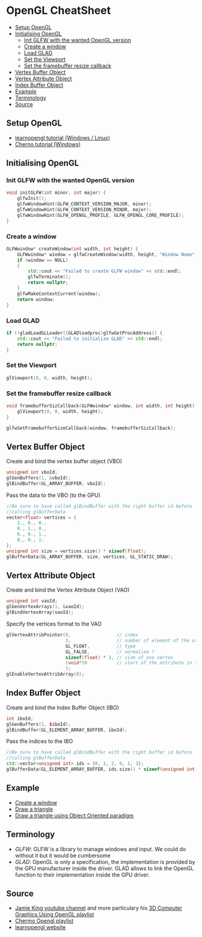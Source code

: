# OpenGL CheatSheet


* [Setup OpenGL](#setup-opengl)
* [Initialising OpenGL](#initialising-opengl)
  * [Init GLFW with the wanted OpenGL version](#init-glfw-with-the-wanted-opengl-version)
  * [Create a window](#create-a-window)
  * [Load GLAD](#load-glad)
  * [Set the Viewport](#set-the-viewport)
  * [Set the framebuffer resize callback](#set-the-framebuffer-resize-callback)
* [Vertex Buffer Object](#vertex-buffer-object)
* [Vertex Attribute Object](#vertex-attribute-object)
* [Index Buffer Object](#index-buffer-object)
* [Example](#example)
* [Terminology](#terminology)
* [Source](#source)

## Setup OpenGL

* [learnopengl tutorial (Windows / Linux)](https://learnopengl.com/Getting-started/Creating-a-window)
* [Cherno tutorial (Windows)](https://youtu.be/OR4fNpBjmq8?si=B-6Nb8yBKXTdGV1s)


## Initialising OpenGL

### Init GLFW with the wanted OpenGL version

```cpp
void initGLFW(int minor, int major) {
    glfwInit();
    glfwWindowHint(GLFW_CONTEXT_VERSION_MAJOR, minor);
    glfwWindowHint(GLFW_CONTEXT_VERSION_MINOR, major);
    glfwWindowHint(GLFW_OPENGL_PROFILE, GLFW_OPENGL_CORE_PROFILE);
}
```

### Create a window

```cpp
GLFWwindow* createWindow(int width, int height) {
    GLFWwindow* window = glfwCreateWindow(width, height, "Window Name", NULL, NULL);
    if (window == NULL)
    {
        std::cout << "Failed to create GLFW window" << std::endl;
        glfwTerminate();
        return nullptr;
    }
    glfwMakeContextCurrent(window);
    return window;
}
```

### Load GLAD

```cpp
if (!gladLoadGLLoader((GLADloadproc)glfwGetProcAddress)) {
    std::cout << "Failed to initialize GLAD" << std::endl;
    return nullptr;
}
```

### Set the Viewport

```cpp
glViewport(0, 0, width, height);
```

### Set the framebuffer resize callback

```cpp
void framebufferSizCallback(GLFWwindow* window, int width, int height) {
    glViewport(0, 0, width, height);
}

glfwSetFramebufferSizeCallback(window, framebufferSizCallback);
```



## Vertex Buffer Object

Create and bind the vertex buffer object (VBO)  
```cpp
unsigned int vboId;
glGenBuffers(1, &vboId);
glBindBuffer(GL_ARRAY_BUFFER, vboId);
```

Pass the data to the VBO (to the GPU)  
```cpp
//Be sure to have called glBindBuffer with the right buffer id before
//calling glBufferData
vector<float> vertices = {
    1., 0., 0.,
    0., 1., 0.,
    0., 0., 1.,
    0., 0., 1.
};
unsigned int size = vertices.size() * sizeof(float);
glBufferData(GL_ARRAY_BUFFER, size, vertices, GL_STATIC_DRAW);
```

## Vertex Attribute Object

Create and bind the Vertex Attribute Object (VAO)  
```cpp
unsigned int vaoId;
glGenVertexArrays(1, &vaoId);
glBindVertexArray(vaoId);
```

Specify the vertices format to the VAO
```cpp
glVertexAttribPointer(0,                 // index
                      3,                 // number of element of the attribute
                      GL_FLOAT,          // type
                      GL_FALSE,          // normalize ?
                      sizeof(float) * 3, // size of one vertex
                      (void*)0           // start of the attribute in the vertex
                      );
glEnableVertexAttribArray(0);
```

## Index Buffer Object

Create and bind the Index Buffer Object (IBO)  
```cpp
int iboId;
glGenBuffers(1, $iboId);
glBindBuffer(GL_ELEMENT_ARRAY_BUFFER, iboId);
```

Pass the indices to the IBO  
```cpp
//Be sure to have called glBindBuffer with the right buffer id before
//calling glBufferData
std::vector<unsigned int> ids = {0, 1, 2, 0, 1, 3};
glBufferData(GL_ELEMENT_ARRAY_BUFFER, ids.size() * sizeof(unsigned int), ids, GL_STATIC_DRAW);
```

## Example

* [Create a window](./code/window/)
* [Draw a triangle](./code/triangle/)
* [Draw a triangle using Object Oriented paradigm](./code/triangle_OO/)

## Terminology

* *GLFW*: GLFW is a library to manage windows and input. We could do without it but it would be cumbersome
* *GLAD*: OpenGL is only a specification, the implementation is provided by the GPU manufacturer inside the driver.
        GLAD allows to link the OpenGL function to their implementation inside the GPU driver.

## Source

* [Jamie King youtube channel](https://www.youtube.com/@JamieKingCS) and more particulary his [3D Computer Graphics Using OpenGL playlist](https://youtube.com/playlist?list=PLRwVmtr-pp06qT6ckboaOhnm9FxmzHpbY&si=4hb-MTGaW3H6sSE3)
* [Chermo Opengl playlist](https://youtube.com/playlist?list=PLlrATfBNZ98foTJPJ_Ev03o2oq3-GGOS2&si=WxrcIndFibol52dQ)
* [learnopengl website](https://learnopengl.com/)
